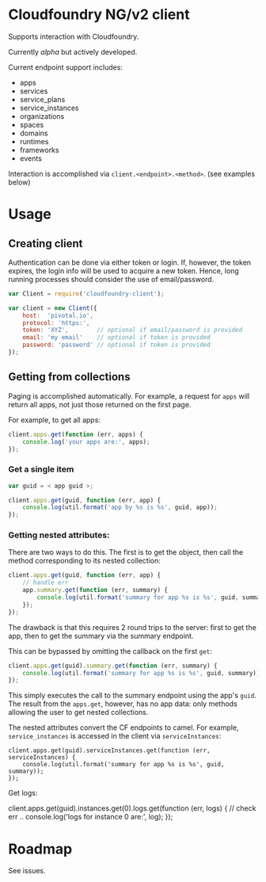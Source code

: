 # Cloudfoundry NG/v2 client

Supports interaction with Cloudfoundry.

Currently *alpha* but actively developed.

Current endpoint support includes:

* apps
* services
* service_plans
* service_instances
* organizations
* spaces
* domains
* runtimes
* frameworks
* events

Interaction is accomplished via `client.<endpoint>.<method>`. (see examples below)

# Usage

## Creating client

Authentication can be done via either token or login. If, however, the token
expires, the login info will be used to acquire a new token. Hence, long
running processes should consider the use of email/password.

```js
var Client = require('cloudfoundry-client');

var client = new Client({
    host:  'pivotal.io',
    protocol: 'https:',
    token: 'XYZ',        // optional if email/password is provided
    email: 'my email'    // optional if token is provided
    password: 'password' // optional if token is provided
});
```

## Getting from collections

Paging is accomplished automatically. For example, a request for `apps` will
return all apps, not just those returned on the first page.

For example, to get all apps:

```js
client.apps.get(function (err, apps) {
    console.log('your apps are:', apps);
});
```

### Get a single item

```js
var guid = < app guid >;

client.apps.get(guid, function (err, app) {
    console.log(util.format('app by %s is %s', guid, app));
});
```

### Getting nested attributes:

There are two ways to do this. The first is to get the object, then call the method corresponding to its nested collection:

```js
client.apps.get(guid, function (err, app) {
    // handle err
    app.summary.get(function (err, summary) {
        console.log(util.format('summary for app %s is %s', guid, summary));
    });
});
```

The drawback is that this requires 2 round trips to the server: first to get the app, then to get the summary via the summary endpoint.

This can be bypassed by omitting the callback on the first `get`:

```js
client.apps.get(guid).summary.get(function (err, summary) {
    console.log(util.format('summary for app %s is %s', guid, summary));
});
```

This simply executes the call to the summary endpoint using the app's `guid`. The result from the `apps.get`, however, has no app data: only methods allowing the user to get nested collections.

The nested attributes convert the CF endpoints to camel. For example, `service_instances` is accessed in the client via `serviceInstances`:

```
client.apps.get(guid).serviceInstances.get(function (err, serviceInstances) {
    console.log(util.format('summary for app %s is %s', guid, summary));
});
```

Get logs:

client.apps.get(guid).instances.get(0).logs.get(function (err, logs) {
    // check err ..
    console.log('logs for instance 0 are:', log);
});

# Roadmap

See issues.
